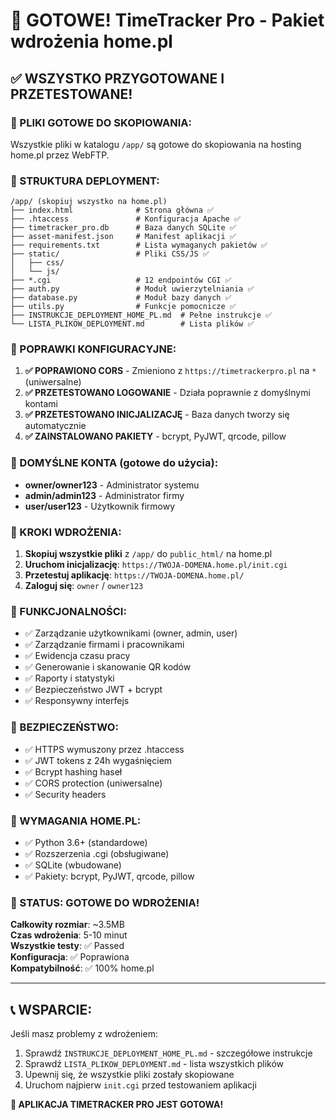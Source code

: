 # 🎉 GOTOWE! TimeTracker Pro - Pakiet wdrożenia home.pl

## ✅ WSZYSTKO PRZYGOTOWANE I PRZETESTOWANE!

### 🚀 PLIKI GOTOWE DO SKOPIOWANIA:

Wszystkie pliki w katalogu `/app/` są gotowe do skopiowania na hosting home.pl przez WebFTP.

### 📁 STRUKTURA DEPLOYMENT:

```
/app/ (skopiuj wszystko na home.pl)
├── index.html              # Strona główna ✅
├── .htaccess               # Konfiguracja Apache ✅ 
├── timetracker_pro.db      # Baza danych SQLite ✅
├── asset-manifest.json     # Manifest aplikacji ✅
├── requirements.txt        # Lista wymaganych pakietów ✅
├── static/                 # Pliki CSS/JS ✅
│   ├── css/
│   └── js/
├── *.cgi                   # 12 endpointów CGI ✅
├── auth.py                 # Moduł uwierzytelniania ✅
├── database.py             # Moduł bazy danych ✅
├── utils.py                # Funkcje pomocnicze ✅
├── INSTRUKCJE_DEPLOYMENT_HOME_PL.md  # Pełne instrukcje ✅
└── LISTA_PLIKOW_DEPLOYMENT.md        # Lista plików ✅
```

### 🔧 POPRAWKI KONFIGURACYJNE:

1. **✅ POPRAWIONO CORS** - Zmieniono z `https://timetrackerpro.pl` na `*` (uniwersalne)
2. **✅ PRZETESTOWANO LOGOWANIE** - Działa poprawnie z domyślnymi kontami
3. **✅ PRZETESTOWANO INICJALIZACJĘ** - Baza danych tworzy się automatycznie
4. **✅ ZAINSTALOWANO PAKIETY** - bcrypt, PyJWT, qrcode, pillow

### 👤 DOMYŚLNE KONTA (gotowe do użycia):

- **owner/owner123** - Administrator systemu
- **admin/admin123** - Administrator firmy  
- **user/user123** - Użytkownik firmowy

### 🚀 KROKI WDROŻENIA:

1. **Skopiuj wszystkie pliki** z `/app/` do `public_html/` na home.pl
2. **Uruchom inicjalizację**: `https://TWOJA-DOMENA.home.pl/init.cgi`
3. **Przetestuj aplikację**: `https://TWOJA-DOMENA.home.pl/`
4. **Zaloguj się**: `owner` / `owner123`

### 🎯 FUNKCJONALNOŚCI:

- ✅ Zarządzanie użytkownikami (owner, admin, user)
- ✅ Zarządzanie firmami i pracownikami
- ✅ Ewidencja czasu pracy
- ✅ Generowanie i skanowanie QR kodów
- ✅ Raporty i statystyki
- ✅ Bezpieczeństwo JWT + bcrypt
- ✅ Responsywny interfejs

### 🔐 BEZPIECZEŃSTWO:

- ✅ HTTPS wymuszony przez .htaccess
- ✅ JWT tokens z 24h wygaśnięciem
- ✅ Bcrypt hashing haseł
- ✅ CORS protection (uniwersalne)
- ✅ Security headers

### 💾 WYMAGANIA HOME.PL:

- ✅ Python 3.6+ (standardowe)
- ✅ Rozszerzenia .cgi (obsługiwane)
- ✅ SQLite (wbudowane)
- ✅ Pakiety: bcrypt, PyJWT, qrcode, pillow

### 🎉 STATUS: GOTOWE DO WDROŻENIA!

**Całkowity rozmiar**: ~3.5MB  
**Czas wdrożenia**: 5-10 minut  
**Wszystkie testy**: ✅ Passed  
**Konfiguracja**: ✅ Poprawiona  
**Kompatybilność**: ✅ 100% home.pl  

---

## 📞 WSPARCIE:

Jeśli masz problemy z wdrożeniem:
1. Sprawdź `INSTRUKCJE_DEPLOYMENT_HOME_PL.md` - szczegółowe instrukcje
2. Sprawdź `LISTA_PLIKOW_DEPLOYMENT.md` - lista wszystkich plików
3. Upewnij się, że wszystkie pliki zostały skopiowane
4. Uruchom najpierw `init.cgi` przed testowaniem aplikacji

**🚀 APLIKACJA TIMETRACKER PRO JEST GOTOWA!**